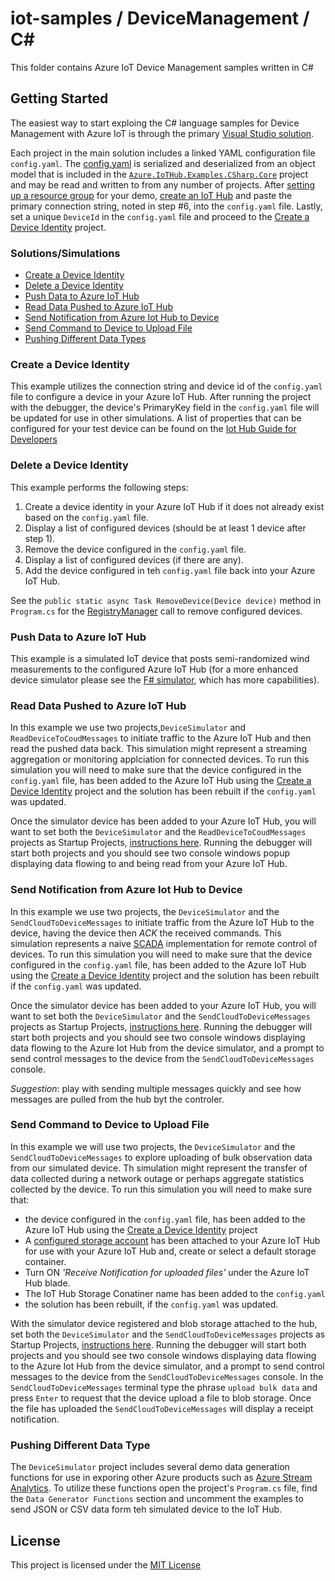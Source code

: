# iot-samples / DeviceManagement / C#
This folder contains Azure IoT Device Management samples written in C#

## Getting Started
The easiest way to start exploing the C# language samples for Device Management with
Azure IoT is through the primary [Visual Studio solution](/DeviceManagement/csharp/Azure.IoTHub.Examples.CSharp.DeviceManagement.sln).

Each project in the main solution includes a linked YAML configuration file `config.yaml`. The
[config.yaml](/DeviceManagement/csharp/config.yaml) is serialized and deserialized from an object
model that is included in the [`Azure.IoTHub.Examples.CSharp.Core`](/DeviceManagement/csharp/Core/README.md) project and may be read and
written to from any number of projects.  After [setting up a resource group](https://azure.microsoft.com/en-us/documentation/articles/resource-group-portal/)
for your demo, [create an IoT Hub](https://azure.microsoft.com/en-us/documentation/articles/iot-hub-csharp-csharp-getstarted/#create-an-iot-hub)
and paste the primary connection string, noted in step #6, into the `config.yaml` file.  Lastly,
set a unique `DeviceId` in the `config.yaml` file and proceed to the [Create a Device Identity](#create-a-device-identity)
project.

### Solutions/Simulations
* [Create a Device Identity](#create-a-device-identity)
* [Delete a Device Identity](#delete-a-device-identity)
* [Push Data to Azure IoT Hub](#push-data-to-azure-iot-hub)
* [Read Data Pushed to Azure IoT Hub](#read-data-pushed-to-azure-iot-hub)
* [Send Notification from Azure Iot Hub to Device](#send-notification-from-azure-iot-hub-to-device)
* [Send Command to Device to Upload File](#send-command-to-device-to-upload-file)
* [Pushing Different Data Types](#pushing-different-data-types)

### Create a Device Identity
This example utilizes the connection string and device id of the `config.yaml` file to configure
a device in your Azure IoT Hub.  After running the project with the debugger, the device's PrimaryKey
field in the `config.yaml` file will be updated for use in other simulations.  A list of properties
that can be configured for your test device can be found on the [Iot Hub Guide for Developers](https://azure.microsoft.com/en-us/documentation/articles/iot-hub-devguide/#device-identity-registry)

### Delete a Device Identity
This example performs the following steps:
1. Create a device identity in your Azure IoT Hub if it does not already exist based on the `config.yaml` file.
2. Display a list of configured devices (should be at least 1 device after step 1).
3. Remove the device configured in the `config.yaml` file.
4. Display a list of configured devices (if there are any).
5. Add the device configured in teh `config.yaml` file back into your Azure IoT Hub.

See the ``public static async Task RemoveDevice(Device device)`` method in `Program.cs` for the [RegistryManager](https://msdn.microsoft.com/en-us/library/microsoft.azure.devices.registrymanager.aspx#Anchor_3)
call to remove configured devices.

### Push Data to Azure IoT Hub
This example is a simulated IoT device that posts semi-randomized wind measurements to the configured
Azure IoT Hub (for a more enhanced device simulator please see the [F# simulator](/DeviceManagement/fsharp/README.md#push-data-to-azure-iot-hub), which has more capabilities).

### Read Data Pushed to Azure IoT Hub
In this example we use two projects,`DeviceSimulator` and `ReadDeviceToCoudMessages` to initiate traffic
to the Azure IoT Hub and then read the pushed data back.  This simulation might represent a streaming aggregation
or monitoring applciation for connected devices.  To run this simulation you will need to make sure that the device
configured in the `config.yaml` file, has been added to the Azure IoT Hub using the [Create a Device Identity](#create-a-device-identity)
project and the solution has been rebuilt if the `config.yaml` was updated.

Once the simulator device has been added to your Azure IoT Hub, you will want to set both the `DeviceSimulator`
and the `ReadDeviceToCoudMessages` projects as Startup Projects, [instructions here](https://msdn.microsoft.com/en-us/library/ms165413.aspx).
Running the debugger will start both projects and you should see two console windows popup displaying data
flowing to and being read from your Azure IoT Hub.

### Send Notification from Azure Iot Hub to Device
In this example we use two projects, the `DeviceSimulator` and the `SendCloudToDeviceMessages` to initiate traffic
from the Azure IoT Hub to the device, having the device then *ACK* the received commands.  This simulation represents a naive [SCADA](https://en.wikipedia.org/wiki/SCADA)
implementation for remote control of devices. To run this simulation you will need to make sure that the device
configured in the `config.yaml` file, has been added to the Azure IoT Hub using the [Create a Device Identity](#create-a-device-identity)
project and the solution has been rebuilt if the `config.yaml` was updated.

Once the simulator device has been added to your Azure IoT Hub, you will want to set both the `DeviceSimulator`
and the `SendCloudToDeviceMessages` projects as Startup Projects, [instructions here](https://msdn.microsoft.com/en-us/library/ms165413.aspx).
Running the debugger will start both projects and you should see two console windows displaying data
flowing to the Azure Iot Hub from the device simulator, and a prompt to send control messages to the device
from the `SendCloudToDeviceMessages` console.

*Suggestion*: play with sending multiple messages quickly and see how messages are pulled from the hub byt the controler.

### Send Command to Device to Upload File
In this example we will use two projects, the `DeviceSimulator` and the `SendCloudToDeviceMessages` to explore
uploading of bulk observation data from our simulated device.  Th simulation might represent the transfer of data collected
during a network outage or perhaps aggregate statistics collected by the device.  To run this simulation you will need to make sure that:
* the device configured in the `config.yaml` file, has been added to the Azure IoT Hub using the [Create a Device Identity](#create-a-device-identity)
project
* A [configured storage account](https://azure.microsoft.com/en-us/documentation/articles/iot-hub-manage-through-portal/#file-upload)
has been attached to your Azure IoT Hub for use with your Azure IoT Hub and, create or select a default storage container.
* Turn ON *'Receive Notification for uploaded files'* under the Azure IoT Hub blade.
* The IoT Hub Storage Conatiner name has been added to the `config.yaml`
* the solution has been rebuilt, if the `config.yaml` was updated.

With the simulator device registered and blob storage attached to the hub, set both the `DeviceSimulator`
and the `SendCloudToDeviceMessages` projects as Startup Projects, [instructions here](https://msdn.microsoft.com/en-us/library/ms165413.aspx).
Running the debugger will start both projects and you should see two console windows displaying data
flowing to the Azure Iot Hub from the device simulator, and a prompt to send control messages to the device
from the `SendCloudToDeviceMessages` console.  In the `SendCloudToDeviceMessages` terminal type the phrase
`upload bulk data` and press `Enter` to request that the device upload a file to blob storage.  Once the file
has uploaded the `SendCloudToDeviceMessages` will display a receipt notification.

### Pushing Different Data Type
The `DeviceSimulator` project includes several demo data generation functions for use in exporing other Azure products
such as [Azure Stream Analytics](https://azure.microsoft.com/en-us/services/stream-analytics/).  To utilize these functions 
open the project's `Program.cs` file, find the `Data Generator Functions` section and uncomment the examples to send 
JSON or CSV data form teh simulated device to the IoT Hub.

## License
This project is licensed under the [MIT License](/LICENSE.txt)
